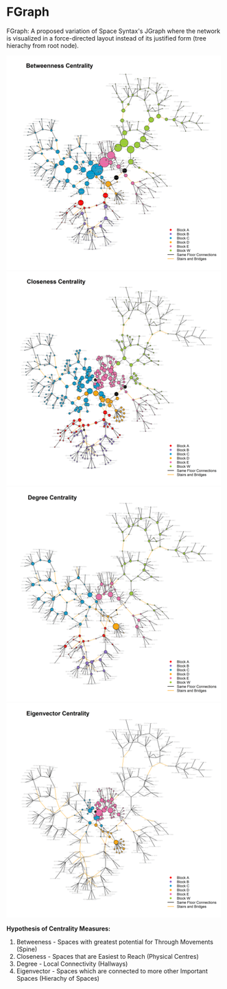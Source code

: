 # FGraph

FGraph: A proposed variation of Space Syntax's JGraph where the network is visualized in a force-directed layout instead of its justified form (tree hierachy from root node).

<p float="left">
<img height = "500" src=https://github.com/RyanTanYiWei/FGraph/blob/main/png/FGraph_btw.png/>
<img height = "500" src=https://github.com/RyanTanYiWei/FGraph/blob/main/png/FGraph_cls.png/>
<img height = "500" src=https://github.com/RyanTanYiWei/FGraph/blob/main/png/FGraph_deg.png/>
<img height = "500" src=https://github.com/RyanTanYiWei/FGraph/blob/main/png/FGraph_eig.png/>
</p>

**Hypothesis of Centrality Measures:**

1) Betweeness - Spaces with greatest potential for Through Movements (Spine)
2) Closeness - Spaces that are Easiest to Reach (Physical Centres)
3) Degree - Local Connectivity (Hallways)
4) Eigenvector - Spaces which are connected to more other Important Spaces (Hierachy of Spaces)
